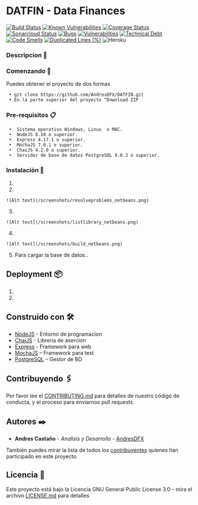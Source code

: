 # DATFIN - Data Finances

[![Build Status](https://travis-ci.com/AndresDFX/DATFIN.svg?branch=master)](https://travis-ci.com/AndresDFX/DATFIN) [![Known Vulnerabilities](https://snyk.io/test/github/AndresDFX/DATFIN/badge.svg?targetFile=package.json)](https://snyk.io/test/github/AndresDFX/DATFIN?targetFile=package.json) [![Coverage Status](https://coveralls.io/repos/github/AndresDFX/DATFIN/badge.svg?branch=master)](https://coveralls.io/github/AndresDFX/DATFIN?branch=master) [![Sonarcloud Status](https://sonarcloud.io/api/project_badges/measure?project=com.lapots.breed.judge:judge-rule-engine&metric=alert_status)](https://sonarcloud.io/dashboard?id=datfin) [![Bugs](https://sonarcloud.io/api/project_badges/measure?project=datfin&metric=bugs)](https://sonarcloud.io/dashboard?id=datfin) [![Vulnerabilities](https://sonarcloud.io/api/project_badges/measure?project=datfin&metric=vulnerabilities)](https://sonarcloud.io/dashboard?id=datfin) [![Technical Debt](https://sonarcloud.io/api/project_badges/measure?project=datfin&metric=sqale_index)](https://sonarcloud.io/dashboard?id=datfin) [![Code Smells](https://sonarcloud.io/api/project_badges/measure?project=datfin&metric=code_smells)](https://sonarcloud.io/dashboard?id=datfin) [![Duplicated Lines (%)](https://sonarcloud.io/api/project_badges/measure?project=datfin&metric=duplicated_lines_density)](https://sonarcloud.io/dashboard?id=datfin) ![Heroku](https://heroku-badges.herokuapp.com/?app=datfin)

### Descripcion 📌


### Comenzando 🚀
Puedes obtener el proyecto de dos formas
```
 • git clone https://github.com/AndresDFX/DATFIN.git
 • En la parte superior del proyecto “Download ZIP
```

### Pre-requisitos 📋
```
 •  Sistema operativo Windows, Linux  o MAC.
 •	NodeJS 8.10 o superior.
 •	Express 4.17.1 o superior.
 •	MochaJS 7.0.1 o superior.
 •	ChaiJS 4.2.0 o superior.
 •	Servidor de base de datos PostgreSQL 9.0.3 o superior.
```

### Instalación 🔧

1.	

2.	

	![Alt text](/screenshots/resolveproblems_netbeans.png)
		
3.	
	
	![Alt text](/screenshots/listlibrary_netbeans.png)

4.	

	![Alt text](/screenshots/build_netbeans.png)

5.	Para cargar la base de datos..

## Deployment 📦
1.	
2.	

## Construido con 🛠️

* [NodeJS](https://nodejs.org/) - Entorno de programacion
* [ChaiJS](https://www.chaijs.com/) - Libreria de asercion
* [Express](https://expressjs.com/es/) - Framework para web
* [MochaJS](https://docs.oracle.com/javase/7/docs/api/javax/swing/package-summary.html) – Framework para test
* [PostgreSQL](https://www.postgresql.org/) – Gestor de BD

## Contribuyendo 🖇️
Por favor lee el [CONTRIBUTING.md](https://gist.github.com/AndresDFX/DATFIN) para detalles de nuestro código de conducta, y el proceso para enviarnos pull requests.

## Autores ✒️

* **Andres Castaño** - *Analisis y Desarrollo* - [AndresDFX](https://github.com/AndresDFX)

También puedes mirar la lista de todos los [contribuyentes](https://github.com/AndresDFX/HSM/contributors) quíenes han participado en este proyecto. 

## Licencia 📄

Este proyecto está bajo la Licencia GNU General Public License 3.0 - mira el archivo [LICENSE.md](LICENSE.md) para detalles
